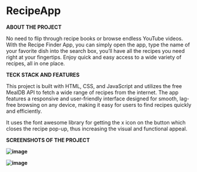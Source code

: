 # RecipeApp
<b>ABOUT THE PROJECT</b></br>

No need to flip through recipe books or browse endless YouTube videos. With the Recipe Finder App, you can simply open the app, type the name of your favorite dish into the search box, you’ll have all the recipes you need right at your fingertips. Enjoy quick and easy access to a wide variety of recipes, all in one place.

<b>TECK STACK AND FEATURES</b></br>

This project is built with HTML, CSS, and JavaScript and utilizes the free MealDB API to fetch a wide range of recipes from the internet. The app features a responsive and user-friendly interface designed for smooth, lag-free browsing on any device, making it easy for users to find recipes quickly and efficiently.

It uses the font awesome library for getting the x icon on the button which closes the recipe pop-up, thus increasing the visual and functional appeal.

<b>SCREENSHOTS OF THE PROJECT<b></b>

![image](https://github.com/user-attachments/assets/4defab90-b0c2-4682-ae2a-545413a1eaa9)

![image](https://github.com/user-attachments/assets/b013c2d7-f744-46b5-a813-9f3325d0db18)


